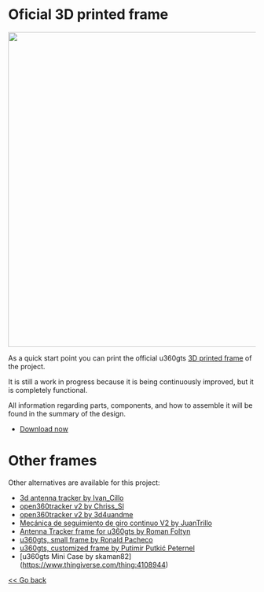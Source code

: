 # Oficial 3D printed frame

<img src="https://github.com/raul-ortega/u360gts/blob/master/wiki/img/u360gts_frame_3d_view.png" width="640" />

As a quick start point you can print the official u360gts [3D printed frame](https://www.thingiverse.com/thing:3203850) of the project.

It is still a work in progress because it is being continuously improved, but it is completely functional.

All information regarding parts, components, and how to assemble it will be found in the summary of the design.

- [Download now](https://www.thingiverse.com/thing:3203850/zip) 

# Other frames

Other alternatives are available for this project:

- [3d antenna tracker by Ivan_Cillo](https://www.thingiverse.com/thing:1367337)
- [open360tracker v2 by Chriss_SI ](https://www.thingiverse.com/thing:1351489)
- [open360tracker v2 by 3d4uandme](https://www.thingiverse.com/thing:2568906)
- [Mecánica de seguimiento de giro continuo V2 by JuanTrillo](https://www.thingiverse.com/thing:2495035)
- [Antenna Tracker frame for u360gts by Roman Foltyn](https://www.thingiverse.com/thing:3868457)
- [u360gts, small frame by Ronald Pacheco](https://www.thingiverse.com/thing:3905502)
- [u360gts, customized frame by Putimir Putkić Peternel](https://www.tinkercad.com/things/1oCpjHuYHRd)
- [u360gts Mini Case by skaman82] (https://www.thingiverse.com/thing:4108944)

[<< Go back](https://github.com/raul-ortega/u360gts/blob/master/wiki/index.md)
